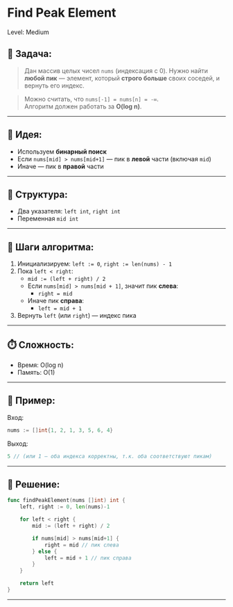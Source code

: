 # Find Peak Element

Level: Medium

## 🧠 Задача:
> Дан массив целых чисел `nums` (индексация с 0). Нужно найти **любой пик** — элемент, который **строго больше** своих соседей, и вернуть его индекс.

> Можно считать, что `nums[-1] = nums[n] = -∞`.  
> Алгоритм должен работать за **O(log n)**.

---

## 📌 Идея:
- Используем **бинарный поиск**
- Если `nums[mid] > nums[mid+1]` — пик в **левой** части (включая `mid`)
- Иначе — пик в **правой** части

---

## 📏 Структура:
- Два указателя: `left int`, `right int`
- Переменная `mid int`

---

## 🔁 Шаги алгоритма:

1. Инициализируем: `left := 0`, `right := len(nums) - 1`
2. Пока `left < right`:
   - `mid := (left + right) / 2`
   - Если `nums[mid] > nums[mid + 1]`, значит пик **слева**:
     - `right = mid`
   - Иначе пик **справа**:
     - `left = mid + 1`
3. Вернуть `left` (или `right`) — индекс пика

---

## ⏱️ Сложность:
- Время: O(log n)
- Память: O(1)

---

## 📄 Пример:

Вход:
```go
nums := []int{1, 2, 1, 3, 5, 6, 4}
```

Выход:
```go
5 // (или 1 — оба индекса корректны, т.к. оба соответствуют пикам)
```

---

## 📝 Решение:

```go
func findPeakElement(nums []int) int {
	left, right := 0, len(nums)-1

	for left < right {
		mid := (left + right) / 2

		if nums[mid] > nums[mid+1] {
			right = mid // пик слева
		} else {
			left = mid + 1 // пик справа
		}
	}

	return left
}
```

---